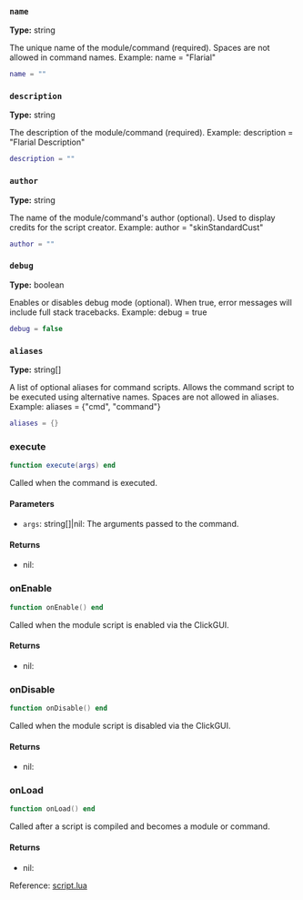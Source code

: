 ### `name`
**Type:** string

The unique name of the module/command (required).
Spaces are not allowed in command names.
Example: name = "Flarial"

```lua
name = ""
```

### `description`
**Type:** string

The description of the module/command (required).
Example: description = "Flarial Description"

```lua
description = ""
```

### `author`
**Type:** string

The name of the module/command's author (optional).
Used to display credits for the script creator.
Example: author = "skinStandardCust"

```lua
author = ""
```

### `debug`
**Type:** boolean

Enables or disables debug mode (optional).
When true, error messages will include full stack tracebacks.
Example: debug = true

```lua
debug = false
```

### `aliases`
**Type:** string[]

A list of optional aliases for command scripts.
Allows the command script to be executed using alternative names.
Spaces are not allowed in aliases.
Example: aliases = {"cmd", "command"}

```lua
aliases = {}
```

### execute
```lua
function execute(args) end
```
Called when the command is executed.

#### Parameters
- `args`: string[]|nil: The arguments passed to the command.
#### Returns
- nil: 

### onEnable
```lua
function onEnable() end
```
Called when the module script is enabled via the ClickGUI.

#### Returns
- nil: 

### onDisable
```lua
function onDisable() end
```
Called when the module script is disabled via the ClickGUI.

#### Returns
- nil: 

### onLoad
```lua
function onLoad() end
```
Called after a script is compiled and becomes a module or command.

#### Returns
- nil:

Reference: [script.lua](https://github.com/flarialmc/scripting-wiki/tree/main/autocomplete/script.lua)